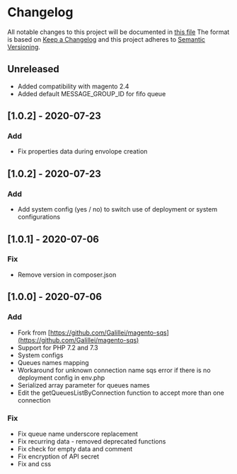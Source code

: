 # Changelog
All notable changes to this project will be documented in [this file](../CHANGELOG.md)
The format is based on [Keep a Changelog](http://keepachangelog.com/) and this project adheres to [Semantic
Versioning](http://semver.org/).

## Unreleased
- Added compatibility with magento 2.4
- Added default MESSAGE_GROUP_ID for fifo queue

## [1.0.2] - 2020-07-23
### Add
- Fix properties data during envolope creation

## [1.0.2] - 2020-07-23
### Add
- Add system config (yes / no) to switch use of deployment or system configurations

## [1.0.1] - 2020-07-06
### Fix
- Remove version in composer.json

## [1.0.0] - 2020-07-06
### Add
- Fork from [https://github.com/Galillei/magento-sqs](https://github.com/Galillei/magento-sqs)
- Support for PHP 7.2 and 7.3
- System configs
- Queues names mapping
- Workaround for unknown connection name sqs error if there is no deployment config in env.php
- Serialized array parameter for queues names
- Edit the getQueuesListByConnection function to accept more than one connection
 
### Fix
- Fix queue name underscore replacement
- Fix recurring data - removed deprecated functions
- Fix check for empty data and comment
- Fix encryption of API secret
- Fix and css
